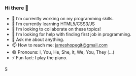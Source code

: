 ### Hi there 👋

- 🔭 I’m currently working on my programming skills.
- 🌱 I’m currently learning HTML5/CSS3/JS
- 👯 I’m looking to collaborate on these topics!
- 🤔 I’m looking for help with finding first job in programming.
- 💬 Ask me about anything.
- 📫 How to reach me: jameshopegit@gmail.com
- 😄 Pronouns: I, You, He, She, It, We, You, They (...)
- ⚡ Fun fact: I play the piano.

S
